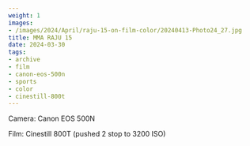 ```yaml
---
weight: 1
images:
- /images/2024/April/raju-15-on-film-color/20240413-Photo24_27.jpg
title: MMA RAJU 15
date: 2024-03-30
tags:
- archive
- film
- canon-eos-500n
- sports
- color
- cinestill-800t
---
```


Camera: Canon EOS 500N

Film: Cinestill 800T (pushed 2 stop to 3200 ISO)